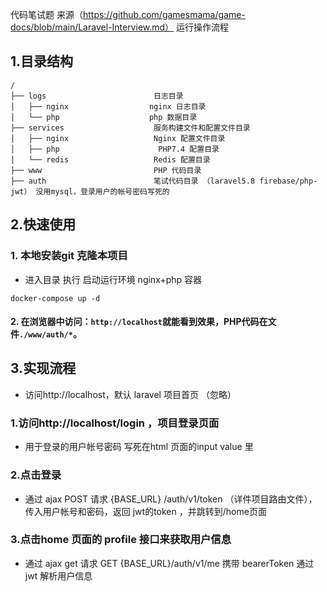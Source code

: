 代码笔试题
来源（https://github.com/gamesmama/game-docs/blob/main/Laravel-Interview.md）
运行操作流程

## 1.目录结构
```
/
├── logs                        日志目录
│   ├── nginx                  nginx 日志目录
│   └── php                    php 数据目录
├── services                    服务构建文件和配置文件目录
│   ├── nginx                   Nginx 配置文件目录
│   ├── php                      PHP7.4 配置目录
│   └── redis                   Redis 配置目录
├── www                         PHP 代码目录
├── auth                        笔试代码目录 （laravel5.8 firebase/php-jwt） 没用mysql，登录用户的帐号密码写死的

```
## 2.快速使用
### 1. 本地安装git 克隆本项目
   * 进入目录 执行  启动运行环境 nginx+php 容器
   ```
   docker-compose up -d  
   ```
#### 2. 在浏览器中访问：`http://localhost`就能看到效果，PHP代码在文件`./www/auth/*`。

## 3.实现流程
* 访问http://localhost，默认 laravel 项目首页 （忽略）
### 1.访问http://localhost/login ，项目登录页面 
* 用于登录的用户帐号密码 写死在html 页面的input value 里 
### 2.点击登录
*  通过 ajax POST 请求 {BASE_URL} /auth/v1/token  （详件项目路由文件），传入用户帐号和密码，返回 jwt的token ，并跳转到/home页面
### 3.点击home 页面的 profile 接口来获取用户信息
*  通过 ajax get 请求 GET {BASE_URL}/auth/v1/me  携带 bearerToken 通过jwt 解析用户信息
 

